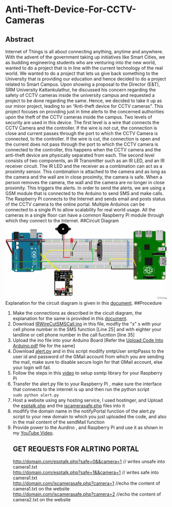 # Anti-Theft-Device-For-CCTV-Cameras
## Abstract
Internet of Things is all about connecting anything, anytime and anywhere. With the advent of the government taking up initiatives like Smart Cities, we as budding engineering students who are venturing into the new world, wanted to do a project that is in line with the current technology of the real world. We wanted to do a project that lets us give back something to the University that is providing our education and hence decided to do a project related to Smart Campus. Upon showing a proposal to the Director (E&amp;T), SRM University Kattankulathur, he discussed his concern regarding the safety of CCTV cameras inside the university campus and requested a project to be done regarding the same. Hence, we decided to take it up as our minor project, leading to an “Anti-theft device for CCTV cameras”. This project focuses on providing just in time alerts to the concerned authorities upon the theft of the CCTV cameras inside the campus.  Two levels of security are used in this device. The first level is a wire that connects the CCTV Camera and the controller. If the wire is not cut, the connection is close and current passes through the port to which the CCTV Camera is connected, to the controller. If the wire is cut, the connection is open and the current does not pass through the port to which the CCTV camera is connected to the controller, this happens when the CCTV camera and the anti-theft device are physically separated from each. The second level consists of two components, an IR Transmitter such as an IR LED, and an IR receiver circuit. The IR LED and the receiver as a combination can act as a proximity sensor. This combination is attached to the camera and as long as the camera and the wall are in close proximity, the camera is safe. When a person removes the camera, the wall and the camera are no longer in close proximity. This triggers the alerts.  In order to send the alerts, we are using a GSM module that is connected to the Arduino to send SMS and make calls. The Raspberry Pi connects to the Internet and sends email and posts status of the CCTV camera to the online portal. Multiple Arduinos can be connected to a single Pi to allow scalability for real world usage. All the cameras in a single floor can have a common Raspberry Pi module through which they connect to the Internet.
##Circuit Diagram
<img src="https://github.com/KaushikNeelichetty/Anti-Theft-Device-For-CCTV-Cameras/blob/master/CircuitDiagram.jpg">
<br>
Explanation for the circuit diagram is given in this <a href="https://drive.google.com/file/d/0B4ojjO5sVzx8VWUxaFlVX1dQR3M/view?usp=sharing">document</a>.
##Procedure
<ol>
<li>Make the connections as described in the cicuit diagram, the explanation for the same is provided in this <a href="https://drive.google.com/file/d/0B4ojjO5sVzx8VWUxaFlVX1dQR3M/view?usp=sharing">document</a>.</li>
<li>Download <a href="https://github.com/KaushikNeelichetty/Anti-Theft-Device-For-CCTV-Cameras/blob/master/IrWireCutGsmSMSCall.ino">IRWireCutSMSCall.ino</a> in this file, modfiy the "x" s with your cell phone number in the SMS function [Line 25] and with eighter your landline or cell phone number in the call fucntion [line 35] </li>
<li> Upload the ino file into your Arduino Board [Refer the <a href="https://drive.google.com/file/d/0B4ojjO5sVzx8Mk5iT2NQcFE4U0k/view?usp=sharing">Upload Code Into Arduino.pdf</a> file for the same]</li>
<li> Download <a href="https://github.com/KaushikNeelichetty/Anti-Theft-Device-For-CCTV-Cameras/blob/master/alert.py">alert.py</a> and in this script modilfy smtpUser smtpPasss to the user id and password of the GMail account from which you are sending the mail, make sure to disable secure login for that GMail account, else your login will fail.</li>
<li> Follow the steps in this <a href="https://www.youtube.com/watch?v=0kpGcMjpDcw">video</a> to setup ssmtp library for your Raspberry Pi  </li>
<li> Transfer the alert.py file to your Raspberry Pi , make sure the interface that connects to the internet is up and then run the python script <br><code>sudo python alert.py</code> </li> 
<li> Host a website using any hosting service, I used hostinger, and Upload the <a href="https://github.com/KaushikNeelichetty/Anti-Theft-Device-For-CCTV-Cameras/blob/master/esptalk.php">esptalk.php</a> and the <a href="https://github.com/KaushikNeelichetty/Anti-Theft-Device-For-CCTV-Cameras/blob/master/iscamerasafe.php">iscamerasafe.php</a> files into it </li>
<li> modfify the domain name in the notifyPortal function of the alert.py script to your new domain to which you just uploaded the code, and also in the mail content of the sendMail function </li>
<li> Provide power to the Aurdino , and Raspberry Pi and use it as shown in my <a href="https://www.youtube.com/watch?v=Ux5e9g4pWpc">YouTube Video</a>. </li>

## GET REQUESTS FOR ALRTING PORTAL

http://domain.com/esptalk.php?safe=0&&camera=1 // writes unsafe into camera1.txt<br>
http://domain.com/esptalk.php?safe=1&&camera=1 // writes safe into camera1.txt<br>
http://domain.com/iscamerasafe.php?camera=1 //echo the content of camera1.txt on the website<br>
http://domain.com/iscamerasafe.php?camera=2 //echo the content of camera2.txt on the website<br>
